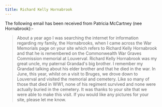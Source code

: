 ```yaml
---
title: Richard Kelly Hornabrook
---
```


The following email has been received from Patricia McCartney (nee Hornabrook):-

> About a year ago I was searching the internet for information regarding my family, the Hornabrooks, when I came across the War Memorials page on your site which refers to Richard Kelly Hornabrook and that he is remembered on the Commonwealth War Graves Commission memorial at Louverval. Richard Kelly Hornabrook was my great uncle, my paternal Grandad's big brother. I remember my Grandad talking about his elder brother and that he died in the war. In June, this year, whilst on a visit to Bruges, we drove down to Louverval and visited the memorial and cemetery. Like so many of those that died in WW1, none of his regiment survived and none were actually buried in the cemetery. It was thanks to your site that we were able to make this visit. If you would like any pictures for your site, please let me know.
